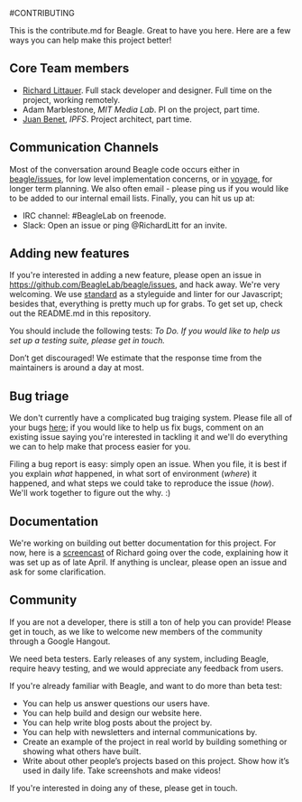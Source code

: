 #CONTRIBUTING

This is the contribute.md for Beagle. Great to have you here. Here are a few ways you can help make this project better!

## Core Team members

* [Richard Littauer](https://github.com/RichardLitt). Full stack developer and designer. Full time on the project, working remotely.
* Adam Marblestone, _MIT Media Lab_. PI on the project, part time. 
* [Juan Benet](https://github.com/jbenet/), _IPFS_. Project architect, part time. 

## Communication Channels

Most of the conversation around Beagle code occurs either in [beagle/issues](https://github.com/BeagleLab/beagle/issues), for low level implementation concerns, or in [voyage](https://github.com/BeagleLab/voyage), for longer term planning. We also often email - please ping us if you would like to be added to our internal email lists. Finally, you can hit us up at:

* IRC channel: #BeagleLab on freenode.
* Slack: Open an issue or ping @RichardLitt for an invite. 

## Adding new features

If you're interested in adding a new feature, please open an issue in https://github.com/BeagleLab/beagle/issues, and hack away. We're very welcoming.  We use [standard](https://github.com/feross/standard) as a styleguide and linter for our Javascript; besides that, everything is pretty much up for grabs. To get set up, check out the README.md in this repository. 

You should include the following tests: _To Do. If you would like to help us set up a testing suite, please get in touch._                 

Don’t get discouraged! We estimate that the response time from the maintainers is around a day at most. 

## Bug triage

We don't currently have a complicated bug traiging system. Please file all of your bugs [here](https://github.com/BeagleLab/beagle/issues); if you would like to help us fix bugs, comment on an existing issue saying you're interested in tackling it and we'll do everything we can to help make that process easier for you. 

Filing a bug report is easy: simply open an issue. When you file, it is best if you explain _what_ happened, in what sort of environment (_where_) it happened, and what steps we could take to reproduce the issue (_how_). We'll work together to figure out the why. :) 

## Documentation

We're working on building out better documentation for this project. For now, here is a [screencast](https://www.screenmailer.com/v/jDCSGJmBaNZpVw4) of Richard going over the code, explaining how it was set up as of late April. If anything is unclear, please open an issue and ask for some clarification. 

## Community 

If you are not a developer, there is still a ton of help you can provide! Please get in touch, as we like to welcome new members of the community through a Google Hangout. 

We need beta testers. Early releases of any system, including Beagle, require heavy testing, and we would appreciate any feedback from users. 

If you're already familiar with Beagle, and want to do more than beta test:

* You can help us answer questions our users have.
* You can help build and design our website here.
* You can help write blog posts about the project by.
* You can help with newsletters and internal communications by.
* Create an example of the project in real world by building something or
showing what others have built. 
* Write about other people’s projects based on this project. Show how
it’s used in daily life. Take screenshots and make videos!

If you're interested in doing any of these, please get in touch. 
